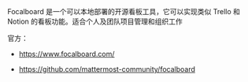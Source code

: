 Focalboard 是一个可以本地部署的开源看板工具，它可以实现类似 Trello 和 Notion 的看板功能。适合个人及团队项目管理和组织工作

官方：

- <https://www.focalboard.com/>

- <https://github.com/mattermost-community/focalboard>
